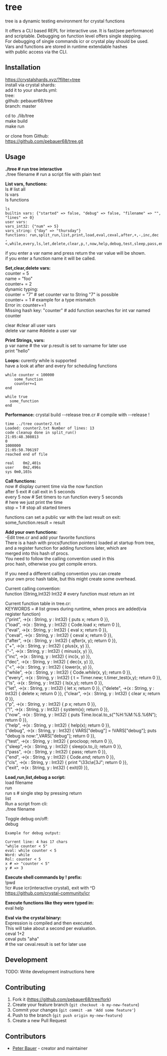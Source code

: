 # tree

tree is a dynamic testing environment for crystal functions

It offers a CLI based REPL for interactive use.
It is fast(see performance) and scriptable. 
Debugging on function level offers single stepping.   
For debugging of single commands icr or crystal play should be used.    
Vars and functions are stored in runtime extendable hashes   
with public access via the CLI.  

## Installation

https://crystalshards.xyz/?filter=tree  
install via crystal shards:    
add it to your shards.yml:  
  tree:  
    github: pebauer68/tree  
    branch: master  

cd to ./lib/tree  
make build  
make run  

or clone from Github:  
https://github.com/pebauer68/tree.git  


## Usage
**./tree # run tree interactive**  
./tree filename # run a script file with plain text    


**List vars, functions:**       
ls # list all  
ls vars       
ls functions   

    ls 
    builtin vars: {"started" => false, "debug" => false, "filename" => "", "lines" => 0}
    user vars: 
    vars_int32: {"num" => 5}
    vars_string: {"day" => "thursday"} 
    functions: run,split_run,list,print,load,eval,ceval,after,+,-,inc,dec  
    ,<,while,every,ls,let,delete,clear,p,!,now,help,debug,test,sleep,pass,end,cls,exit  

if you enter a var name and press return the var value will be shown.   
if you enter a function name it will be called.  

**Set,clear,delete vars:**  
counter = 5   
name = "foo"  
counter+ = 2  
dynamic typing:  
counter = "7"  # set counter var to String "7" is possible  
counter+ = 1   # example for a type mismatch  
Error in: counter+=1  
Missing hash key: "counter"  # add function searches for int var named counter    

clear            #clear all user vars    
delete var name  #delete a user var

**Print Strings, vars:**  
p var name 
\# the var p.result is set to varname for later use     
print "hello"   

**Loops:**
curently while is supported  
have a look at after and every for scheduling functions  

    while counter < 100000  
        some_function
        counter+=1  
    end
      
    while true
      some_function  
    end      
    
**Performance:**
crystal build --release tree.cr  # compile with --release !

    time ../tree counter2.txt
    Loaded: counter2.txt Number of lines: 13
    code cleanup done in split_run()
    21:05:48.308013
    0
    1000000
    21:05:50.706197
    reached end of file

    real	0m2,401s 
    user	0m2,496s
    sys	0m0,103s
        
**Call functions:**  
now            # display current time via the now function   
after 5 exit   # call exit in 5 seconds    
every 5 now    # Set timers to run function every 5 seconds    
               # here we just print the time    
stop = 1       # stop all started timers 

functions can set a public var with the last result on exit:       
some_function.result = result                
               
**Add your own functions:**    
-Edit tree.cr and add your favorite functions    
There is a hash with procs(function pointers) loaded at startup from tree,       
and a register function for adding functions later, which are  
merged into this hash of procs.  
You need to follow the calling convention used in this  
proc hash, otherwise you get compile errors.  

If you need a different calling convention you can create  
your own proc hash table, but this might create some overhead.  

Current calling convention:  
function (String,Int32) Int32  # every function must return an int 

Current function table in tree.cr:  
KEYWORDS =  # list grows during runtime, when procs are added(via register function)  
    {"print", ->(x : String, y : Int32) { puts x; return 0 }},  
    {"load", ->(x : String, y : Int32) { Code.load x; return 0 }},  
    {"eval", ->(x : String, y : Int32) { eval x; return 0 }},  
    {"ceval", ->(x : String, y : Int32) { ceval x; return 0 }},  
    {"after", ->(x : String, y : Int32) { _after_(x, y); return 0 }},  
    {"+", ->(x : String, y : Int32) { plus(x, y) }},  
    {"-", ->(x : String, y : Int32) { minus(x, y) }},  
    {"inc", ->(x : String, y : Int32) { inc(x, y) }},  
    {"dec", ->(x : String, y : Int32) { dec(x, y) }},  
    {"<", ->(x : String, y : Int32) { lower(x, y) }},  
    {"while", ->(x : String, y : Int32) { Code._while_(x, y); return 0 }},  
    {"every", ->(x : String, y : Int32) { t = Timer.new; t.timer_test(x,y); return 0 }},  
    {"ls", ->(x : String, y : Int32) { ls(x,y); return 0 }},  
    {"let", ->(x : String, y : Int32) { let x; return 0 }}, 
    {"delete", ->(x : String, y : Int32) { delete x; return 0 }}, 
    {"clear", ->(x : String, y : Int32) { clear x; return 0 }},  
    {"p", ->(x : String, y : Int32) { _p_ x; return 0 }},  
    {"!", ->(x : String, y : Int32) { system(x); return 0 }},  
    {"now", ->(x : String, y : Int32) { puts Time.local.to_s("%H:%M:%S.%6N"); return 0 }},  
    {"help", ->(x : String, y : Int32) { help(x); return 0 }},  
    {"debug", ->(x : String, y : Int32) { VARS["debug"] = !VARS["debug"]; puts "debug is now:",VARS["debug"]; return 0 }},  
    {"test", ->(x : String, y : Int32) { procloop; return 0 }},  
    {"sleep",->(x : String, y : Int32) { sleep(x.to_i); return 0 }},  
    {"pass", ->(x : String, y : Int32) { pass; return 0 }},  
    {"end", ->(x : String, y : Int32) { Code._end_; return 0 }},  
    {"cls", ->(x : String, y : Int32) { print "\33c\e[3J"; return 0 }},  
    {"exit", ->(x : String, y : Int32) { exit(0) }},  


**Load,run,list,debug a script:**    
load filename  
run   
run s  # single step by pressing return   
list  
Run a script from cli:  
./tree filename  

Toggle debug on/off:  
debug  

    Example for debug output:  
    
    Current line: 4 has 17 chars
    "while counter < 5"
    eval: while counter < 5
    Word: while
    Rol: counter < 5
    x # => "counter < 5"
    y # => 3

**Execute shell commands by ! prefix:**    
!pwd        
!icr #use icr(interactive crystal), exit with ^D    
https://github.com/crystal-community/icr  


**Execute functions like they were typed in:**  
eval help  

**Eval via the crystal binary:**  
Expression is compiled and then executed.  
This will take about a second per evaluation.   
ceval 1+2  
ceval puts "aha"  
\# the var ceval.result is set for later use  

## Development

TODO: Write development instructions here

## Contributing

1. Fork it (<https://github.com/pebauer68/tree/fork>)
2. Create your feature branch (`git checkout -b my-new-feature`)
3. Commit your changes (`git commit -am 'Add some feature'`)
4. Push to the branch (`git push origin my-new-feature`)
5. Create a new Pull Request

## Contributors

- [Peter Bauer](https://github.com/pebauer68) - creator and maintainer
